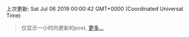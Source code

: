 
  
 上次更新: Sat Jul 06 2019 00:00:42 GMT+0000 (Coordinated Universal Time) 

 > 仅显示一小时内更新的post, [更多...](screenshots/)
  